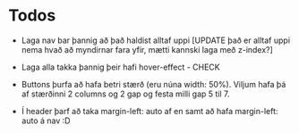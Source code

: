 # Todos

- Laga nav bar þannig að það haldist alltaf uppi [UPDATE það er alltaf uppi nema hvað að myndirnar fara yfir, mætti kannski laga með z-index?]

- Laga alla takka þannig þeir hafi hover-effect - CHECK

- Buttons þurfa að hafa betri stærð (eru núna width: 50%). Viljum hafa þá af stærðinni 2 columns og 2 gap og festa milli gap 5 til 7. 

- Í header þarf að taka margin-left: auto af en samt að hafa margin-left: auto á nav :D